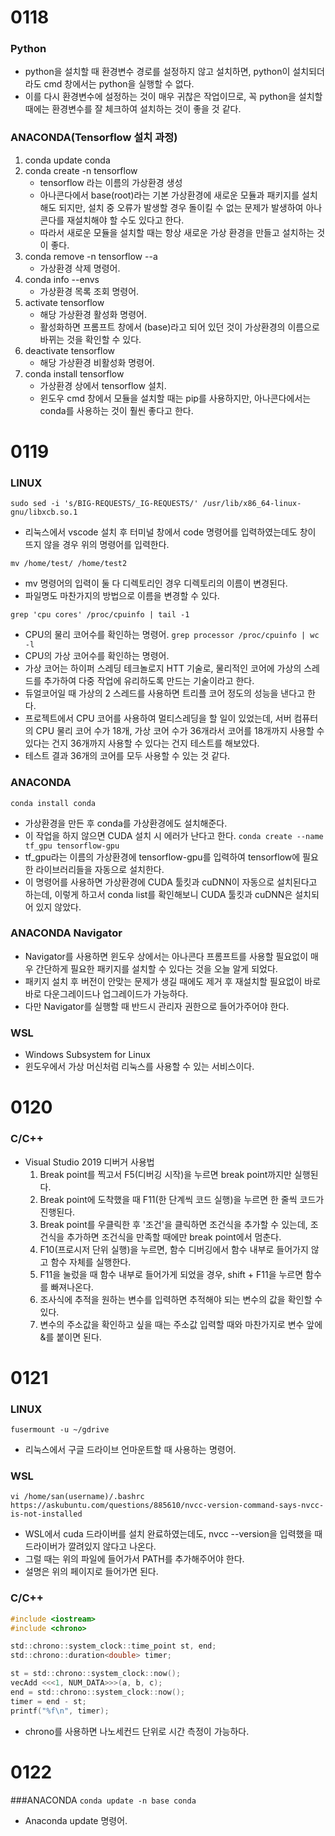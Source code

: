 # 0118

### Python
- python을 설치할 때 환경변수 경로를 설정하지 않고 설치하면, python이 설치되더라도 cmd 창에서는 python을 실행할 수 없다.
- 이를 다시 환경변수에 설정하는 것이 매우 귀찮은 작업이므로, 꼭 python을 설치할 때에는 환경변수를 잘 체크하여 설치하는 것이 좋을 것 같다.

### ANACONDA(Tensorflow 설치 과정)
1. conda update conda
2. conda create -n tensorflow
    - tensorflow 라는 이름의 가상환경 생성
    - 아나콘다에서 base(root)라는 기본 가상환경에 새로운 모듈과 패키지를 설치해도 되지만, 설치 중 오류가 발생할 경우 돌이킬 수 없는 문제가 발생하여 아나콘다를 재설치해야 할 수도 있다고 한다.
    - 따라서 새로운 모듈을 설치할 때는 항상 새로운 가상 환경을 만들고 설치하는 것이 좋다.
3. conda remove -n tensorflow --a
    - 가상환경 삭제 명령어.
4. conda info --envs
    - 가상환경 목록 조회 명령어.
5. activate tensorflow
    - 해당 가상환경 활성화 명령어.
    - 활성화하면 프롬프트 창에서 (base)라고 되어 있던 것이 가상환경의 이름으로 바뀌는 것을 확인할 수 있다.
6. deactivate tensorflow
    - 해당 가상환경 비활성화 명령어.
7. conda install tensorflow
    - 가상환경 상에서 tensorflow 설치.
    - 윈도우 cmd 창에서 모듈을 설치할 때는 pip를 사용하지만, 아나콘다에서는 conda를 사용하는 것이 훨씬 좋다고 한다.

# 0119
### LINUX
`sudo sed -i 's/BIG-REQUESTS/_IG-REQUESTS/' /usr/lib/x86_64-linux-gnu/libxcb.so.1`  
- 리눅스에서 vscode 설치 후 터미널 창에서 code 명령어를 입력하였는데도 창이 뜨지 않을 경우 위의 명령어를 입력한다.  

`mv /home/test/ /home/test2`  
- mv 명령어의 입력이 둘 다 디렉토리인 경우 디렉토리의 이름이 변경된다.
- 파일명도 마찬가지의 방법으로 이름을 변경할 수 있다.

`grep 'cpu cores' /proc/cpuinfo | tail -1`  
- CPU의 물리 코어수를 확인하는 명령어.
`grep processor /proc/cpuinfo | wc -l`  
- CPU의 가상 코어수를 확인하는 명령어.
- 가상 코어는 하이퍼 스레딩 테크놀로지 HTT 기술로, 물리적인 코어에 가상의 스레드를 추가하여 다중 작업에 유리하도록 만드는 기술이라고 한다.
- 듀얼코어일 때 가상의 2 스레드를 사용하면 트리플 코어 정도의 성능을 낸다고 한다.
- 프로젝트에서 CPU 코어를 사용하여 멀티스레딩을 할 일이 있었는데, 서버 컴퓨터의 CPU 물리 코어 수가 18개, 가상 코어 수가 36개라서 코어를 18개까지 사용할 수 있다는 건지 36개까지 사용할 수 있다는 건지 테스트를 해보았다.
- 테스트 결과 36개의 코어를 모두 사용할 수 있는 것 같다.



### ANACONDA
`conda install conda`  
- 가상환경을 만든 후 conda를 가상환경에도 설치해준다.
- 이 작업을 하지 않으면 CUDA 설치 시 에러가 난다고 한다.
`conda create --name tf_gpu tensorflow-gpu`  
- tf_gpu라는 이름의 가상환경에 tensorflow-gpu를 입력하여 tensorflow에 필요한 라이브러리들을 자동으로 설치한다.
- 이 명령어를 사용하면 가상환경에 CUDA 툴킷과 cuDNN이 자동으로 설치된다고 하는데, 이렇게 하고서 conda list를 확인해보니 CUDA 툴킷과 cuDNN은 설치되어 있지 않았다.

### ANACONDA Navigator
- Navigator를 사용하면 윈도우 상에서는 아나콘다 프롬프트를 사용할 필요없이 매우 간단하게 필요한 패키지를 설치할 수 있다는 것을 오늘 알게 되었다.
- 패키지 설치 후 버전이 안맞는 문제가 생길 때에도 제거 후 재설치할 필요없이 바로바로 다운그레이드나 업그레이드가 가능하다.
- 다만 Navigator를 실행할 때 반드시 관리자 권한으로 들어가주어야 한다.

### WSL
- Windows Subsystem for Linux
- 윈도우에서 가상 머신처럼 리눅스를 사용할 수 있는 서비스이다.

# 0120
### C/C++
- Visual Studio 2019 디버거 사용법
    1. Break point를 찍고서 F5(디버깅 시작)을 누르면 break point까지만 실행된다.
    2. Break point에 도착했을 때 F11(한 단계씩 코드 실행)을 누르면 한 줄씩 코드가 진행된다.
    3. Break point를 우클릭한 후 '조건'을 클릭하면 조건식을 추가할 수 있는데, 조건식을 추가하면 조건식을 만족할 때에만 break point에서 멈춘다.
    4. F10(프로시저 단위 실행)을 누르면, 함수 디버깅에서 함수 내부로 들어가지 않고 함수 자체를 실행한다.
    5. F11을 눌렀을 때 함수 내부로 들어가게 되었을 경우, shift + F11을 누르면 함수를 빠져나온다.
    6. 조사식에 추적을 원하는 변수를 입력하면 추적해야 되는 변수의 값을 확인할 수 있다.
    7. 변수의 주소값을 확인하고 싶을 때는 주소값 입력할 때와 마찬가지로 변수 앞에 &를 붙이면 된다.

# 0121

### LINUX
`fusermount -u ~/gdrive`  
- 리눅스에서 구글 드라이브 언마운트할 때 사용하는 명령어.  

### WSL
`vi /home/san(username)/.bashrc`  
`https://askubuntu.com/questions/885610/nvcc-version-command-says-nvcc-is-not-installed`  
- WSL에서 cuda 드라이버를 설치 완료하였는데도, nvcc --version을 입력했을 때 드라이버가 깔려있지 않다고 나온다.
- 그럴 때는 위의 파일에 들어가서 PATH를 추가해주어야 한다.
- 설명은 위의 페이지로 들어가면 된다.

### C/C++
``` c
#include <iostream>
#include <chrono>

std::chrono::system_clock::time_point st, end;
std::chrono::duration<double> timer;

st = std::chrono::system_clock::now();
vecAdd <<<1, NUM_DATA>>>(a, b, c);
end = std::chrono::system_clock::now();
timer = end - st;
printf("%f\n", timer);
```
- chrono를 사용하면 나노세컨드 단위로 시간 측정이 가능하다.

# 0122
###ANACONDA
`conda update -n base conda`  
- Anaconda update 명령어.